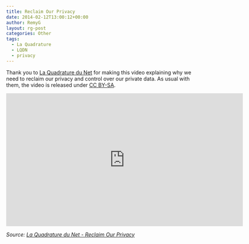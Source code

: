 ```yaml
---
title: Reclaim Our Privacy
date: 2014-02-12T13:00:12+00:00
author: RemyG
layout: rg-post
categories: Other
tags:
  - La Quadrature
  - LQDN
  - privacy
---
```

Thank you to [La Quadrature du Net](http://www.laquadrature.net/en/) for making this video explaining why we need to reclaim our privacy and control over our private data. As usual with them, the video is released under [CC BY-SA](http://creativecommons.org/licenses/by-sa/3.0/).

<!--more-->

<iframe src="http://mediakit.laquadrature.net/embed/1302?size=medium&onlyvideo" style="width:640px; height:360px; border: 0; overflow: hidden" scrolling="no" frameborder="0"></iframe>

*Source: [La Quadrature du Net - Reclaim Our Privacy](http://www.laquadrature.net/en/video-reclaim-our-privacy)*
